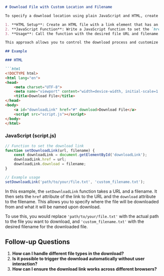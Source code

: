 ```markdown
# Download File with Custom Location and Filename

To specify a download location using plain JavaScript and HTML, create an HTML file with a download link and use JavaScript to dynamically set the download attribute. Here's a step-by-step guide:

1. **HTML Setup**: Create an HTML file with a link element that has an `id` for easy JavaScript manipulation.
2. **JavaScript Function**: Write a JavaScript function to set the `href` and `download` attributes of the link.
3. **Usage**: Call the function with the desired file URL and filename.

This approach allows you to control the download process and customize the filename of the downloaded file.

## Example

### HTML

```html
<!DOCTYPE html>
<html lang="en">
<head>
    <meta charset="UTF-8">
    <meta name="viewport" content="width=device-width, initial-scale=1.0">
    <title>Download File</title>
</head>
<body>
    <a id="downloadLink" href="#" download>Download File</a>
    <script src="script.js"></script>
</body>
</html>
```

### JavaScript (script.js)

```javascript
// Function to set the download link
function setDownloadLink(url, filename) {
    const downloadLink = document.getElementById('downloadLink');
    downloadLink.href = url;
    downloadLink.download = filename;
}

// Example usage
setDownloadLink('path/to/your/file.txt', 'custom_filename.txt');
```

In this example, the `setDownloadLink` function takes a URL and a filename. It then sets the `href` attribute of the link to the URL and the `download` attribute to the filename. This allows you to specify where the file will be downloaded from and what it will be named upon download.

To use this, you would replace `'path/to/your/file.txt'` with the actual path to the file you want to download, and `'custom_filename.txt'` with the desired filename for the downloaded file.

## Follow-up Questions

1. **How can I handle different file types in the download?**
2. **Is it possible to trigger the download automatically without user interaction?**
3. **How can I ensure the download link works across different browsers?**

